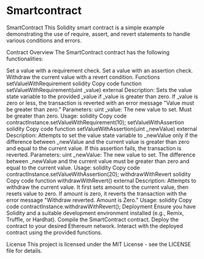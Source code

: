 # Smartcontract
SmartContract
This Solidity smart contract is a simple example demonstrating the use of require, assert, and revert statements to handle various conditions and errors.

Contract Overview
The SmartContract contract has the following functionalities:

Set a value with a requirement check.
Set a value with an assertion check.
Withdraw the current value with a revert condition.
Functions
setValueWithRequirement
solidity
Copy code
function setValueWithRequirement(uint _value) external
Description: Sets the value state variable to the provided _value if _value is greater than zero. If _value is zero or less, the transaction is reverted with an error message "Value must be greater than zero."
Parameters:
uint _value: The new value to set. Must be greater than zero.
Usage:
solidity
Copy code
contractInstance.setValueWithRequirement(10);
setValueWithAssertion
solidity
Copy code
function setValueWithAssertion(uint _newValue) external
Description: Attempts to set the value state variable to _newValue only if the difference between _newValue and the current value is greater than zero and equal to the current value. If this assertion fails, the transaction is reverted.
Parameters:
uint _newValue: The new value to set. The difference between _newValue and the current value must be greater than zero and equal to the current value.
Usage:
solidity
Copy code
contractInstance.setValueWithAssertion(20);
withdrawWithRevert
solidity
Copy code
function withdrawWithRevert() external
Description: Attempts to withdraw the current value. It first sets amount to the current value, then resets value to zero. If amount is zero, it reverts the transaction with the error message "Withdraw reverted. Amount is Zero."
Usage:
solidity
Copy code
contractInstance.withdrawWithRevert();
Deployment
Ensure you have Solidity and a suitable development environment installed (e.g., Remix, Truffle, or Hardhat).
Compile the SmartContract contract.
Deploy the contract to your desired Ethereum network.
Interact with the deployed contract using the provided functions.

License
This project is licensed under the MIT License - see the LICENSE file for details.
